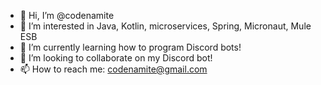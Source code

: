 - 👋 Hi, I’m @codenamite
- 👀 I’m interested in Java, Kotlin, microservices, Spring, Micronaut, Mule ESB
- 🌱 I’m currently learning how to program Discord bots!
- 💞️ I’m looking to collaborate on my Discord bot!
- 📫 How to reach me: codenamite@gmail.com

<!---
codenamite/codenamite is a ✨ special ✨ repository because its `README.md` (this file) appears on your GitHub profile.
You can click the Preview link to take a look at your changes.
--->

